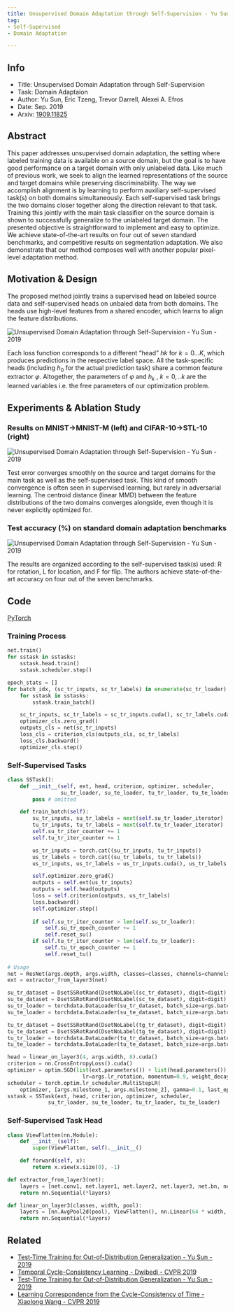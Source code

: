 ```yaml
---
title: Unsupervised Domain Adaptation through Self-Supervision - Yu Sun - 2019
tag:
- Self-Supervised
- Domain Adaptation

---
```


## Info

- Title: Unsupervised Domain Adaptation through Self-Supervision
- Task: Domain Adaptaion
- Author: Yu Sun, Eric Tzeng, Trevor Darrell, Alexei A. Efros
- Date: Sep. 2019
- Arxiv: [1909.11825](https://arxiv.org/abs/1909.11825)

  

## Abstract

This paper addresses unsupervised domain adaptation, the setting where labeled training data is available on a source domain, but the goal is to have good performance on a target domain with only unlabeled data. Like much of previous work, we seek to align the learned representations of the source and target domains while preserving discriminability. The way we accomplish alignment is by learning to perform auxiliary self-supervised task(s) on both domains simultaneously. Each self-supervised task brings the two domains closer together along the direction relevant to that task. Training this jointly with the main task classifier on the source domain is shown to successfully generalize to the unlabeled target domain. The presented objective is straightforward to implement and easy to optimize. We achieve state-of-the-art results on four out of seven standard benchmarks, and competitive results on segmentation adaptation. We also demonstrate that our method composes well with another popular pixel-level adaptation method.



## Motivation & Design

The proposed method jointly trains a supervised head on labeled source data and self-supervised
heads on unbaled data from both domains. The heads use high-level features from a shared encoder,
which learns to align the feature distributions.



![Unsupervised Domain Adaptation through Self-Supervision - Yu Sun - 2019](https://i.imgur.com/oa62GMx.png)



Each loss function corresponds to a different “head” $hk$ for $k = 0...K$, which produces predictions
in the respective label space. All the task-specific heads (including $h_0$ for the actual prediction task)
share a common feature extractor $φ$. Altogether, the parameters of $φ$ and $h_k$ , $k = 0, ..k$ are the
learned variables i.e. the free parameters of our optimization problem.

<script async src="https://pagead2.googlesyndication.com/pagead/js/adsbygoogle.js"></script>
<ins class="adsbygoogle"
     style="display:block; text-align:center;"
     data-ad-layout="in-article"
     data-ad-format="fluid"
     data-ad-client="ca-pub-4466575858054752"
     data-ad-slot="8787986126"></ins>

<script>
     (adsbygoogle = window.adsbygoogle || []).push({});
</script>


## Experiments & Ablation Study

### Results on MNIST→MNIST-M (left) and CIFAR-10→STL-10 (right)

![Unsupervised Domain Adaptation through Self-Supervision - Yu Sun - 2019](https://i.imgur.com/EQBDXLm.png)

Test error converges smoothly on the source and target domains for the main task as well as the self-supervised task. This kind of smooth convergence is often seen in supervised learning, but rarely in adversarial learning. The centroid distance (linear MMD) between the feature distributions of the two domains converges alongside, even though it is never explicitly optimized for.

### Test accuracy (%) on standard domain adaptation benchmarks

![Unsupervised Domain Adaptation through Self-Supervision - Yu Sun - 2019](https://i.imgur.com/sx4huGA.png)

The results are organized according to the self-supervised task(s) used: R for rotation, L for location, and F for flip. The authors achieve state-of-the-art accuracy on four out of the seven benchmarks.





## Code

[PyTorch](https://github.com/yueatsprograms/uda_release)



### Training Process

```python
net.train()
for sstask in sstasks:
    sstask.head.train()
    sstask.scheduler.step()

epoch_stats = []
for batch_idx, (sc_tr_inputs, sc_tr_labels) in enumerate(sc_tr_loader):
    for sstask in sstasks:
        sstask.train_batch()

    sc_tr_inputs, sc_tr_labels = sc_tr_inputs.cuda(), sc_tr_labels.cuda()
    optimizer_cls.zero_grad()
    outputs_cls = net(sc_tr_inputs)
    loss_cls = criterion_cls(outputs_cls, sc_tr_labels)
    loss_cls.backward()
    optimizer_cls.step()
```


<script async src="https://pagead2.googlesyndication.com/pagead/js/adsbygoogle.js"></script>
<ins class="adsbygoogle"
     style="display:block; text-align:center;"
     data-ad-layout="in-article"
     data-ad-format="fluid"
     data-ad-client="ca-pub-4466575858054752"
     data-ad-slot="8787986126"></ins>
<script>
     (adsbygoogle = window.adsbygoogle || []).push({});
</script>




### Self-Supervised Tasks

```python
class SSTask():
	def __init__(self, ext, head, criterion, optimizer, scheduler,
				 su_tr_loader, su_te_loader, tu_tr_loader, tu_te_loader):
		pass # omitted

	def train_batch(self):
		su_tr_inputs, su_tr_labels = next(self.su_tr_loader_iterator)
		tu_tr_inputs, tu_tr_labels = next(self.tu_tr_loader_iterator)
		self.su_tr_iter_counter += 1
		self.tu_tr_iter_counter += 1

		us_tr_inputs = torch.cat((su_tr_inputs, tu_tr_inputs))
		us_tr_labels = torch.cat((su_tr_labels, tu_tr_labels))
		us_tr_inputs, us_tr_labels = us_tr_inputs.cuda(), us_tr_labels.cuda()

		self.optimizer.zero_grad()
		outputs = self.ext(us_tr_inputs)
		outputs = self.head(outputs)
		loss = self.criterion(outputs, us_tr_labels)
		loss.backward()
		self.optimizer.step()
		
		if self.su_tr_iter_counter > len(self.su_tr_loader):
			self.su_tr_epoch_counter += 1
			self.reset_su()
		if self.tu_tr_iter_counter > len(self.tu_tr_loader):
			self.tu_tr_epoch_counter += 1
			self.reset_tu()
            
# Usage
net = ResNet(args.depth, args.width, classes=classes, channels=channels).cuda()
ext = extractor_from_layer3(net)

su_tr_dataset = DsetSSRotRand(DsetNoLabel(sc_tr_dataset), digit=digit)
su_te_dataset = DsetSSRotRand(DsetNoLabel(sc_te_dataset), digit=digit)
su_tr_loader = torchdata.DataLoader(su_tr_dataset, batch_size=args.batch_size//2, shuffle=True, num_workers=4)
su_te_loader = torchdata.DataLoader(su_te_dataset, batch_size=args.batch_size//2, shuffle=False, num_workers=4)

tu_tr_dataset = DsetSSRotRand(DsetNoLabel(tg_tr_dataset), digit=digit)
tu_te_dataset = DsetSSRotRand(DsetNoLabel(tg_te_dataset), digit=digit)
tu_tr_loader = torchdata.DataLoader(tu_tr_dataset, batch_size=args.batch_size//2, shuffle=True, num_workers=4)
tu_te_loader = torchdata.DataLoader(tu_te_dataset, batch_size=args.batch_size//2, shuffle=False, num_workers=4)

head = linear_on_layer3(4, args.width, 8).cuda()
criterion = nn.CrossEntropyLoss().cuda()
optimizer = optim.SGD(list(ext.parameters()) + list(head.parameters()), 
                        lr=args.lr_rotation, momentum=0.9, weight_decay=5e-4)
scheduler = torch.optim.lr_scheduler.MultiStepLR(
    optimizer, [args.milestone_1, args.milestone_2], gamma=0.1, last_epoch=-1)
sstask = SSTask(ext, head, criterion, optimizer, scheduler,
             su_tr_loader, su_te_loader, tu_tr_loader, tu_te_loader)
```



### Self-Supervised Task Head

```python
class ViewFlatten(nn.Module):
	def __init__(self):
		super(ViewFlatten, self).__init__()

	def forward(self, x):
		return x.view(x.size(0), -1)

def extractor_from_layer3(net):
	layers = [net.conv1, net.layer1, net.layer2, net.layer3, net.bn, net.relu]
	return nn.Sequential(*layers)

def linear_on_layer3(classes, width, pool):
	layers = [nn.AvgPool2d(pool), ViewFlatten(), nn.Linear(64 * width, classes)]
	return nn.Sequential(*layers)
```





## Related

- [Test-Time Training for Out-of-Distribution Generalization - Yu Sun - 2019](https://arxivnote.ddlee.cn/2019/09/30/Test-Time-Training-Generalization.html)
- [Temporal Cycle-Consistency Learning - Dwibedi - CVPR 2019](https://arxivnote.ddlee.cn/2019/10/11/Temporal-Cycle-Consistency-Learning.html)
- [Test-Time Training for Out-of-Distribution Generalization - Yu Sun - 2019](https://arxivnote.ddlee.cn/2019/09/30/Test-Time-Training-Generalization.html)
- [Learning Correspondence from the Cycle-Consistency of Time - Xiaolong Wang - CVPR 2019](https://arxivnote.ddlee.cn/2019/09/29/Learning-Correspondence-Cycle-Consistency-Time.html)

